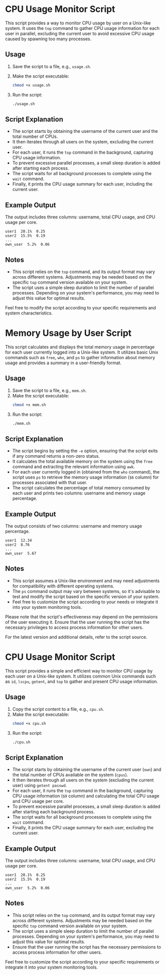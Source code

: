 # CPU Usage Monitor Script

This script provides a way to monitor CPU usage by user on a Unix-like system. It uses the `top` command to gather CPU usage information for each user in parallel, excluding the current user to avoid excessive CPU usage caused by spawning too many processes.

## Usage

1. Save the script to a file, e.g., `usage.sh`.
2. Make the script executable:
   ```bash
   chmod +x usage.sh
   ```

3. Run the script:
   ```bash
   ./usage.sh
   ```

## Script Explanation

- The script starts by obtaining the username of the current user and the total number of CPUs.
- It then iterates through all users on the system, excluding the current user.
- For each user, it runs the `top` command in the background, capturing CPU usage information.
- To prevent excessive parallel processes, a small sleep duration is added after starting each process.
- The script waits for all background processes to complete using the `wait` command.
- Finally, it prints the CPU usage summary for each user, including the current user.

## Example Output

The output includes three columns: username, total CPU usage, and CPU usage per core.

```plaintext
user1  20.1%  0.25
user2  15.5%  0.19
...
own_user  5.2%  0.06
```

## Notes

- This script relies on the `top` command, and its output format may vary across different systems. Adjustments may be needed based on the specific `top` command version available on your system.
- The script uses a simple sleep duration to limit the number of parallel processes. Depending on your system's performance, you may need to adjust this value for optimal results.

Feel free to modify the script according to your specific requirements and system characteristics.

# Memory Usage by User Script

This script calculates and displays the total memory usage in percentage for each user currently logged into a Unix-like system. It utilizes basic Unix commands such as `free`, `who`, and `ps` to gather information about memory usage and provides a summary in a user-friendly format.

## Usage

1. Save the script to a file, e.g., `mem.sh`.
2. Make the script executable:
   ```bash
   chmod +x mem.sh
   ```
3. Run the script:
   ```bash
   ./mem.sh
   ```

## Script Explanation

- The script begins by setting the `-e` option, ensuring that the script exits if any command returns a non-zero status.
- It calculates the total available memory on the system using the `free` command and extracting the relevant information using `awk`.
- For each user currently logged in (obtained from the `who` command), the script uses `ps` to retrieve the memory usage information (`$6` column) for processes associated with that user.
- The script calculates the percentage of total memory consumed by each user and prints two columns: username and memory usage percentage.

## Example Output

The output consists of two columns: username and memory usage percentage.

```plaintext
user1  12.34
user2  8.76
...
own_user  5.67
```

## Notes

- This script assumes a Unix-like environment and may need adjustments for compatibility with different operating systems.
- The `ps` command output may vary between systems, so it's advisable to test and modify the script based on the specific version of your system.
- Feel free to customize the script according to your needs or integrate it into your system monitoring tools.

Please note that the script's effectiveness may depend on the permissions of the user executing it. Ensure that the user running the script has the necessary privileges to access process information for other users.

For the latest version and additional details, refer to the script source.


# CPU Usage Monitor Script

This script provides a simple and efficient way to monitor CPU usage by each user on a Unix-like system. It utilizes common Unix commands such as `id`, `lscpu`, `getent`, and `top` to gather and present CPU usage information.

## Usage

1. Copy the script content to a file, e.g., `cpu.sh`.
2. Make the script executable:
   ```bash
   chmod +x cpu.sh
   ```
3. Run the script:
   ```bash
   ./cpu.sh
   ```

## Script Explanation

- The script starts by obtaining the username of the current user (`own`) and the total number of CPUs available on the system (`cpus`).
- It then iterates through all users on the system (excluding the current user) using `getent passwd`.
- For each user, it runs the `top` command in the background, capturing CPU usage information (`$9` column) and calculating the total CPU usage and CPU usage per core.
- To prevent excessive parallel processes, a small sleep duration is added after starting each background process.
- The script waits for all background processes to complete using the `wait` command.
- Finally, it prints the CPU usage summary for each user, excluding the current user.

## Example Output

The output includes three columns: username, total CPU usage, and CPU usage per core.

```plaintext
user1  20.1%  0.25
user2  15.5%  0.19
...
own_user  5.2%  0.06
```

## Notes

- This script relies on the `top` command, and its output format may vary across different systems. Adjustments may be needed based on the specific `top` command version available on your system.
- The script uses a simple sleep duration to limit the number of parallel processes. Depending on your system's performance, you may need to adjust this value for optimal results.
- Ensure that the user running the script has the necessary permissions to access process information for other users.

Feel free to customize the script according to your specific requirements or integrate it into your system monitoring tools.

